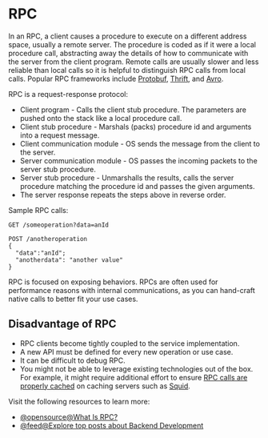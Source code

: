 # RPC

In an RPC, a client causes a procedure to execute on a different address space, usually a remote server. The procedure is coded as if it were a local procedure call, abstracting away the details of how to communicate with the server from the client program. Remote calls are usually slower and less reliable than local calls so it is helpful to distinguish RPC calls from local calls. Popular RPC frameworks include [Protobuf](https://developers.google.com/protocol-buffers/), [Thrift](https://thrift.apache.org/), and [Avro](https://avro.apache.org/docs/current/).

RPC is a request-response protocol:

*   Client program - Calls the client stub procedure. The parameters are pushed onto the stack like a local procedure call.
*   Client stub procedure - Marshals (packs) procedure id and arguments into a request message.
*   Client communication module - OS sends the message from the client to the server.
*   Server communication module - OS passes the incoming packets to the server stub procedure.
*   Server stub procedure - Unmarshalls the results, calls the server procedure matching the procedure id and passes the given arguments.
*   The server response repeats the steps above in reverse order.

Sample RPC calls:

    GET /someoperation?data=anId
    
    POST /anotheroperation
    {
      "data":"anId";
      "anotherdata": "another value"
    }
    

RPC is focused on exposing behaviors. RPCs are often used for performance reasons with internal communications, as you can hand-craft native calls to better fit your use cases.

Disadvantage of RPC
-------------------

*   RPC clients become tightly coupled to the service implementation.
*   A new API must be defined for every new operation or use case.
*   It can be difficult to debug RPC.
*   You might not be able to leverage existing technologies out of the box. For example, it might require additional effort to ensure [RPC calls are properly cached](http://etherealbits.com/2012/12/debunking-the-myths-of-rpc-rest/) on caching servers such as [Squid](http://www.squid-cache.org/).

Visit the following resources to learn more:

- [@opensource@What Is RPC?](https://github.com/donnemartin/system-design-primer#remote-procedure-call-rpc)
- [@feed@Explore top posts about Backend Development](https://app.daily.dev/tags/backend?ref=roadmapsh)